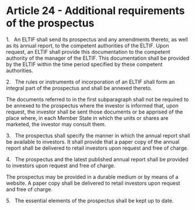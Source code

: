 # Article 24 - Additional requirements of the prospectus


1.   An ELTIF shall send its prospectus and any amendments thereto, as well as its annual report, to the competent authorities of the ELTIF. Upon request, an ELTIF shall provide this documentation to the competent authority of the manager of the ELTIF. This documentation shall be provided by the ELTIF within the time period specified by these competent authorities.

2.   The rules or instruments of incorporation of an ELTIF shall form an integral part of the prospectus and shall be annexed thereto.

The documents referred to in the first subparagraph shall not be required to be annexed to the prospectus where the investor is informed that, upon request, the investor shall be sent those documents or be apprised of the place where, in each Member State in which the units or shares are marketed, the investor may consult them.

3.   The prospectus shall specify the manner in which the annual report shall be available to investors. It shall provide that a paper copy of the annual report shall be delivered to retail investors upon request and free of charge.

4.   The prospectus and the latest published annual report shall be provided to investors upon request and free of charge.

The prospectus may be provided in a durable medium or by means of a website. A paper copy shall be delivered to retail investors upon request and free of charge.

5.   The essential elements of the prospectus shall be kept up to date.
